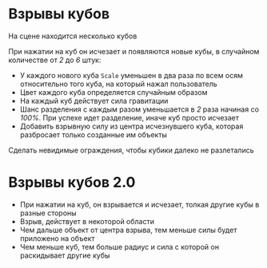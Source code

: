 # Взрывы кубов

На сцене находится несколько кубов

При нажатии на куб он исчезает и появляются новые кубы, в случайном количестве от _2_ до _6_ штук:
- У каждого нового куба <code>Scale</code> уменьшен в два раза по всем осям относительно того куба, на который нажал пользователь
- Цвет каждого куба определяется случайным образом
- На каждый куб действует сила гравитации
- Шанс разделения с каждым разом уменьшается в _2_ раза начиная со _100%_. При успехе идет разделение, иначе куб просто исчезает
- Добавить взрывную силу из центра исчезнувшего куба, которая разбросает только созданные им объекты

Сделать невидимые ограждения, чтобы кубики далеко не разлетались

# Взрывы кубов 2.0

- При нажатии на куб, он взрывается и исчезает, толкая другие кубы в разные стороны
- Взрыв, действует в некоторой области
- Чем дальше объект от центра взрыва, тем меньше силы будет приложено на объект
- Чем меньше куб, тем больше радиус и сила с которой он раскидывает другие кубы
